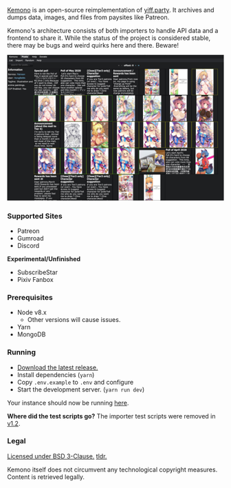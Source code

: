 [Kemono](https://kemono.party) is an open-source reimplementation of [yiff.party](https://yiff.party/). It archives and dumps data, images, and files from paysites like Patreon.

Kemono's architecture consists of both importers to handle API data and a frontend to share it. While the status of the project is considered stable, there may be bugs and weird quirks here and there. Beware!

![Screenshot](md/screenshot.jpg)

### Supported Sites
- Patreon
- Gumroad
- Discord

**Experimental/Unfinished**

- SubscribeStar
- Pixiv Fanbox

### Prerequisites
- Node v8.x
  - Other versions will cause issues.
- Yarn
- MongoDB

### Running
- [Download the latest release.](https://github.com/OpenYiff/Kemono/releases/latest)
- Install dependencies (`yarn`)
- Copy `.env.example` to `.env` and configure
- Start the development server. (`yarn run dev`) 

Your instance should now be running [here](http://localhost:8000).

**Where did the test scripts go?** The importer test scripts were removed in [v1.2](https://github.com/OpenYiff/Kemono/releases/tag/v1.2).

### Legal
[Licensed under BSD 3-Clause.](/LICENSE) [tldr.](https://www.tldrlegal.com/l/bsd3)

Kemono itself does not circumvent any technological copyright measures. Content is retrieved legally.
